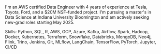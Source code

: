 I'm an AWS certified Data Engineer with 4 years of experience at Tesla, Toyota, Ford, and a $20M NSF-funded project. I'm pursuing a master's in Data Science at Indiana University Bloomington and am actively seeking new-grad roles starting May 2025.

Skills: Python, SQL, R, AWS, GCP, Azure, Kafka, Airflow, Spark, Hadoop, Docker, Kubernetes, Terraform, Snowflake, Databricks, MongoDB, Neo4j, Flink, Trino, Jenkins, Git, MLflow, LangChain, TensorFlow, PyTorch, Jupyter, CI/CD
